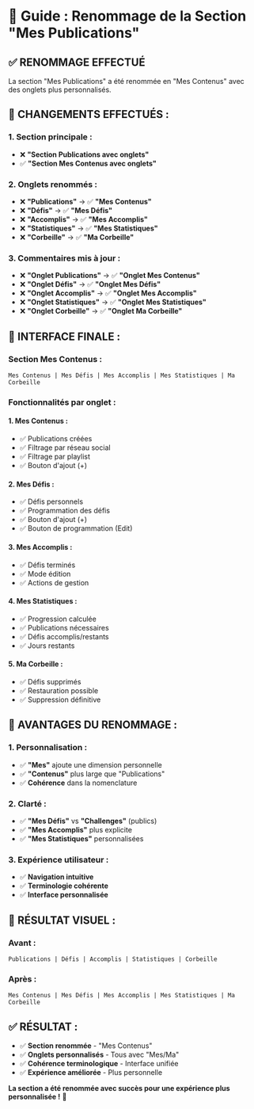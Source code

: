 # 📝 Guide : Renommage de la Section "Mes Publications"

## ✅ **RENOMMAGE EFFECTUÉ**

La section "Mes Publications" a été renommée en "Mes Contenus" avec des onglets plus personnalisés.

## 🎯 **CHANGEMENTS EFFECTUÉS :**

### **1. Section principale :**
- ❌ **"Section Publications avec onglets"** 
- ✅ **"Section Mes Contenus avec onglets"**

### **2. Onglets renommés :**
- ❌ **"Publications"** → ✅ **"Mes Contenus"**
- ❌ **"Défis"** → ✅ **"Mes Défis"**
- ❌ **"Accomplis"** → ✅ **"Mes Accomplis"**
- ❌ **"Statistiques"** → ✅ **"Mes Statistiques"**
- ❌ **"Corbeille"** → ✅ **"Ma Corbeille"**

### **3. Commentaires mis à jour :**
- ❌ **"Onglet Publications"** → ✅ **"Onglet Mes Contenus"**
- ❌ **"Onglet Défis"** → ✅ **"Onglet Mes Défis"**
- ❌ **"Onglet Accomplis"** → ✅ **"Onglet Mes Accomplis"**
- ❌ **"Onglet Statistiques"** → ✅ **"Onglet Mes Statistiques"**
- ❌ **"Onglet Corbeille"** → ✅ **"Onglet Ma Corbeille"**

## 🎨 **INTERFACE FINALE :**

### **Section Mes Contenus :**
```
Mes Contenus | Mes Défis | Mes Accomplis | Mes Statistiques | Ma Corbeille
```

### **Fonctionnalités par onglet :**

#### **1. Mes Contenus :**
- ✅ Publications créées
- ✅ Filtrage par réseau social
- ✅ Filtrage par playlist
- ✅ Bouton d'ajout (+)

#### **2. Mes Défis :**
- ✅ Défis personnels
- ✅ Programmation des défis
- ✅ Bouton d'ajout (+)
- ✅ Bouton de programmation (Edit)

#### **3. Mes Accomplis :**
- ✅ Défis terminés
- ✅ Mode édition
- ✅ Actions de gestion

#### **4. Mes Statistiques :**
- ✅ Progression calculée
- ✅ Publications nécessaires
- ✅ Défis accomplis/restants
- ✅ Jours restants

#### **5. Ma Corbeille :**
- ✅ Défis supprimés
- ✅ Restauration possible
- ✅ Suppression définitive

## 🚀 **AVANTAGES DU RENOMMAGE :**

### **1. Personnalisation :**
- ✅ **"Mes"** ajoute une dimension personnelle
- ✅ **"Contenus"** plus large que "Publications"
- ✅ **Cohérence** dans la nomenclature

### **2. Clarté :**
- ✅ **"Mes Défis"** vs **"Challenges"** (publics)
- ✅ **"Mes Accomplis"** plus explicite
- ✅ **"Mes Statistiques"** personnalisées

### **3. Expérience utilisateur :**
- ✅ **Navigation intuitive**
- ✅ **Terminologie cohérente**
- ✅ **Interface personnalisée**

## 📱 **RÉSULTAT VISUEL :**

### **Avant :**
```
Publications | Défis | Accomplis | Statistiques | Corbeille
```

### **Après :**
```
Mes Contenus | Mes Défis | Mes Accomplis | Mes Statistiques | Ma Corbeille
```

## ✅ **RÉSULTAT :**

- ✅ **Section renommée** - "Mes Contenus"
- ✅ **Onglets personnalisés** - Tous avec "Mes/Ma"
- ✅ **Cohérence terminologique** - Interface unifiée
- ✅ **Expérience améliorée** - Plus personnelle

**La section a été renommée avec succès pour une expérience plus personnalisée !** 🎉
